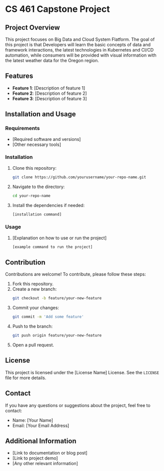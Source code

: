# CS 461 Capstone Project

## Project Overview
This project focuses on Big Data and Cloud System Flatform. The goal of this project is that Developers will learn the basic concepts of data and framework interactions, the latest technologies in Kubernetes and CI/CD automation, while consumers will be provided with visual information with the latest weather data for the Oregon region.

## Features
- **Feature 1**: [Description of feature 1]
- **Feature 2**: [Description of feature 2]
- **Feature 3**: [Description of feature 3]

## Installation and Usage
### Requirements
- [Required software and versions]
- [Other necessary tools]

### Installation
1. Clone this repository:
    ```bash
    git clone https://github.com/yourusername/your-repo-name.git
    ```
2. Navigate to the directory:
    ```bash
    cd your-repo-name
    ```
3. Install the dependencies if needed:
    ```bash
    [installation command]
    ```

### Usage
1. [Explanation on how to use or run the project]
    ```bash
    [example command to run the project]
    ```

## Contribution
Contributions are welcome! To contribute, please follow these steps:
1. Fork this repository.
2. Create a new branch:
    ```bash
    git checkout -b feature/your-new-feature
    ```
3. Commit your changes:
    ```bash
    git commit -m 'Add some feature'
    ```
4. Push to the branch:
    ```bash
    git push origin feature/your-new-feature
    ```
5. Open a pull request.

## License
This project is licensed under the [License Name] License. See the `LICENSE` file for more details.

## Contact
If you have any questions or suggestions about the project, feel free to contact:
- Name: [Your Name]
- Email: [Your Email Address]

## Additional Information
- [Link to documentation or blog post]
- [Link to project demo]
- [Any other relevant information]



